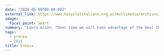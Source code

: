 ```yaml
---
date: "2020-05-09T00:00:00Z"
external_link: https://www.hospitalitaliano.org.ar/multimedia/archivos/noticias_archivos/11/Revista/11_InnovaNoviembreDobles.pdf
image:
  focal_point: Smart
summary: "Laura Ación: “Over time we will take advantage of the best the virtual and the on-site have to offer.”"
tags:
  - prensa
  - 2021
title: Innova 
---
```

